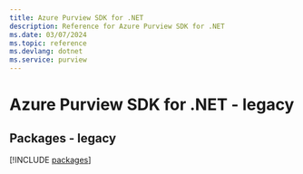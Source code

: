 ```yaml
---
title: Azure Purview SDK for .NET
description: Reference for Azure Purview SDK for .NET
ms.date: 03/07/2024
ms.topic: reference
ms.devlang: dotnet
ms.service: purview
---
```

# Azure Purview SDK for .NET - legacy
## Packages - legacy
[!INCLUDE [packages](purview-index.md)]